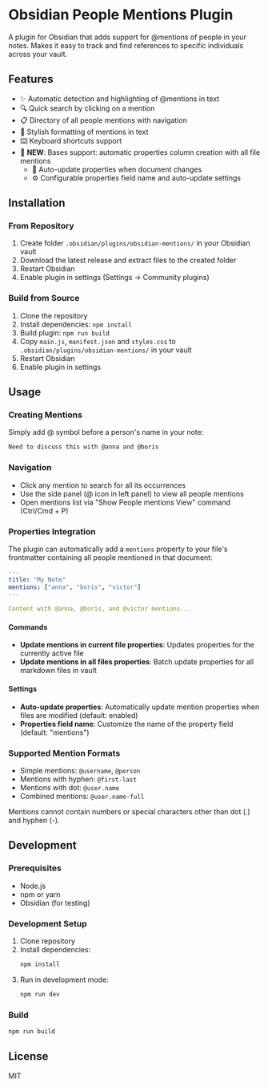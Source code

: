 # Obsidian People Mentions Plugin

A plugin for Obsidian that adds support for @mentions of people in your notes. Makes it easy to track and find references to specific individuals across your vault.

## Features

- ✨ Automatic detection and highlighting of @mentions in text
- 🔍 Quick search by clicking on a mention
- 📋 Directory of all people mentions with navigation
- 🎨 Stylish formatting of mentions in text
- ⌨️ Keyboard shortcuts support
- 📝 **NEW**: Bases support: automatic properties column creation with all file mentions
   - 🔄 Auto-update properties when document changes
   - ⚙️ Configurable properties field name and auto-update settings

## Installation

### From Repository

1. Create folder `.obsidian/plugins/obsidian-mentions/` in your Obsidian vault
2. Download the latest release and extract files to the created folder
3. Restart Obsidian
4. Enable plugin in settings (Settings -> Community plugins)

### Build from Source

1. Clone the repository
2. Install dependencies: `npm install`
3. Build plugin: `npm run build`
4. Copy `main.js`, `manifest.json` and `styles.css` to `.obsidian/plugins/obsidian-mentions/` in your vault
5. Restart Obsidian
6. Enable plugin in settings

## Usage

### Creating Mentions

Simply add @ symbol before a person's name in your note:

```markdown
Need to discuss this with @anna and @boris
```

### Navigation

- Click any mention to search for all its occurrences
- Use the side panel (@ icon in left panel) to view all people mentions
- Open mentions list via "Show People mentions View" command (Ctrl/Cmd + P)

### Properties Integration

The plugin can automatically add a `mentions` property to your file's frontmatter containing all people mentioned in that document:

```yaml
---
title: "My Note"
mentions: ["anna", "boris", "victor"]
---

Content with @anna, @boris, and @victor mentions...
```

#### Commands

- **Update mentions in current file properties**: Updates properties for the currently active file
- **Update mentions in all files properties**: Batch update properties for all markdown files in vault

#### Settings

- **Auto-update properties**: Automatically update mention properties when files are modified (default: enabled)
- **Properties field name**: Customize the name of the property field (default: "mentions")

### Supported Mention Formats

- Simple mentions: `@username`, `@person`
- Mentions with hyphen: `@first-last`
- Mentions with dot: `@user.name`
- Combined mentions: `@user.name-full`

Mentions cannot contain numbers or special characters other than dot (.) and hyphen (-).

## Development

### Prerequisites

- Node.js
- npm or yarn
- Obsidian (for testing)

### Development Setup

1. Clone repository
2. Install dependencies:
   ```bash
   npm install
   ```
3. Run in development mode:
   ```bash
   npm run dev
   ```

### Build

```bash
npm run build
```

## License

MIT 